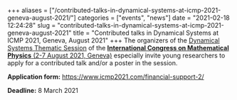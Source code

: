 +++
aliases = ["/contributed-talks-in-dynamical-systems-at-icmp-2021-geneva-august-2021/"]
categories = ["events", "news"]
date = "2021-02-18 12:24:28"
slug = "contributed-talks-in-dynamical-systems-at-icmp-2021-geneva-august-2021"
title = "Contributed talks in Dynamical Systems at ICMP 2021, Geneva, August 2021"
+++
The organizers of the [Dynamical Systems Thematic
Session](https://www.icmp2021.com/session-speakers/#s1) of the
[**International Congress on Mathematical Physics** (2-7 August 2021,
Geneva)](https://www.icmp2021.com/) especially invite young researchers
to apply for a contributed talk and/or a poster in the session.  
  
**Application form:** <https://www.icmp2021.com/financial-support-2/>

**Deadline:** 8 March 2021

